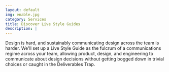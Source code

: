 ```yaml
---
layout: default
img: enable.jpg
category: Services
title: Discover Live Style Guides
description: |
---
```


  Design is hard, and sustainably communicating design across the team is harder. We'll set up a Live Style Guide as the fulcrum of a communications regime across your team, allowing product, design, and engineering to communicate about design decisions without getting bogged down in trivial choices or caught in the Deliverables Trap.
